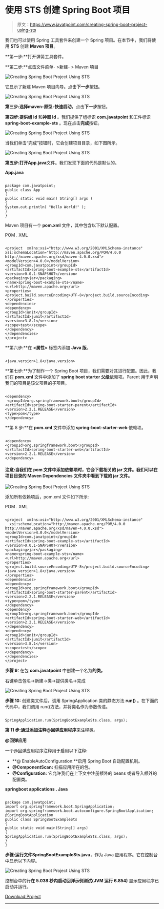 # 使用 STS 创建 Spring Boot 项目

> 原文：<https://www.javatpoint.com/creating-spring-boot-project-using-sts>

我们也可以使用 Spring 工具套件来创建一个 Spring 项目。在本节中，我们将使用 **STS** 创建 **Maven 项目**。

**第一步:**打开弹簧工具套件。

**第二步:**点击文件菜单- >新建- > Maven 项目

![Creating Spring Boot Project Using STS](../img/f8d6e307c67ffd580ec36d44f5fd56e5.png)

它显示了新建 Maven 项目向导。点击**下一步**按钮。

![Creating Spring Boot Project Using STS](../img/e2964774dc16cb3c2cbfdc27a86bf594.png)

**第三步:**选择**maven-原型-快速启动**，点击**下一步**按钮。

**第四步:**提供**组 Id** 和**神器 Id** 。我们提供了组标识 **com.javatpoint** 和工件标识 **spring-boot-example-sts** 。现在点击**完成**按钮。

![Creating Spring Boot Project Using STS](../img/429110c06a3294b24f346af75ccb9ade.png)

当我们单击“完成”按钮时，它会创建项目目录，如下图所示。

![Creating Spring Boot Project Using STS](../img/a21ccef726167b1acbb830b2043b82fd.png)

**第五步:**打开**App.java**文件。我们发现下面的代码是默认的。

**App.java**

```

package com.javatpoint;
public class App 
{
public static void main( String[] args )
{
System.out.println( "Hello World!" );
}
}

```

Maven 项目有一个 **pom.xml** 文件，其中包含以下默认配置。

POM . XML

```

<project  xmlns:xsi="http://www.w3.org/2001/XMLSchema-instance"
xsi:schemaLocation="http://maven.apache.org/POM/4.0.0 http://maven.apache.org/xsd/maven-4.0.0.xsd">
<modelVersion>4.0.0</modelVersion>
<groupId>com.javatpoint</groupId>
<artifactId>spring-boot-example-sts</artifactId>
<version>0.0.1-SNAPSHOT</version>
<packaging>jar</packaging>
<name>spring-boot-example-sts</name>
<url>http://maven.apache.org</url>
<properties>
<project.build.sourceEncoding>UTF-8</project.build.sourceEncoding>
</properties>
<dependencies>
<dependency>
<groupId>junit</groupId>
<artifactId>junit</artifactId>
<version>3.8.1</version>
<scope>test</scope>
</dependency>
</dependencies>
</project>

```

**第六步:**在 **<属性>** 标签内添加 **Java 版**。

```

<java.version>1.8</java.version>

```

**第七步:**为了制作一个 Spring Boot 项目，我们需要对其进行配置。因此，我们在 **pom.xml** 文件中添加了 **spring boot starter 父级**依赖项。Parent 用于声明我们的项目是该父项目的子项目。

```

<dependency>
 <groupId>org.springframework.boot</groupId>
<artifactId>spring-boot-starter-parent</artifactId>
<version>2.2.1.RELEASE</version>
<type>pom</type>
</dependency>

```

**第 8 步:**在 **pom.xml** 文件中添加 **spring-boot-starter-web** 依赖项。

```

<dependency>
<groupId>org.springframework.boot</groupId>
<artifactId>spring-boot-starter-web</artifactId>
<version>2.2.1.RELEASE</version>
</dependency>

```

#### 注意:当我们在 pom 文件中添加依赖项时，它会下载相关的 jar 文件。我们可以在项目目录的 Maven Dependencies 文件夹中看到下载的 jar 文件。

![Creating Spring Boot Project Using STS](../img/80886b4edf6dbf18830659a3a731e852.png)

添加所有依赖项后，pom.xml 文件如下所示:

POM . XML

```

<project  xmlns:xsi="http://www.w3.org/2001/XMLSchema-instance"
  xsi:schemaLocation="http://maven.apache.org/POM/4.0.0 http://maven.apache.org/xsd/maven-4.0.0.xsd">
<modelVersion>4.0.0</modelVersion>
<groupId>com.javatpoint</groupId>
<artifactId>spring-boot-example-sts</artifactId>
<version>0.0.1-SNAPSHOT</version>
<packaging>jar</packaging>
<name>spring-boot-example-sts</name>
<url>http://maven.apache.org</url>
<properties>
<project.build.sourceEncoding>UTF-8</project.build.sourceEncoding>
<java.version>1.8</java.version>  
</properties>
<dependencies>
<dependency>
<groupId>org.springframework.boot</groupId>
<artifactId>spring-boot-starter-parent</artifactId>
<version>2.2.1.RELEASE</version>
<type>pom</type>
</dependency>
<dependency>
<groupId>org.springframework.boot</groupId>
<artifactId>spring-boot-starter-web</artifactId>
<version>2.2.1.RELEASE</version>
</dependency>
<dependency>
<groupId>junit</groupId>
<artifactId>junit</artifactId>
<version>3.8.1</version>
<scope>test</scope>
</dependency>
</dependencies>
</project>

```

**步骤 9:** 在包 **com.javatpoint** 中创建一个名为**的类。**

右键单击包名->新建->类->提供类名->完成

![Creating Spring Boot Project Using STS](../img/fdf906436cbd3ae096168aac9f04e5c9.png)

**步骤 10:** 创建类文件后，调用 SpringApplication 类的静态方法 **run()** 。在下面的代码中，我们调用 run()方法，并将类名作为参数传递。

```

SpringApplication.run(SpringBootExampleSts.class, args);  

```

**第 11 步:**通过添加注释**@回弹应用程序**来注释类。

**@回弹应用**

一个@回弹应用程序注释用于启用以下注释:

*   **@ EnableAutoConfiguration:**启用 Spring Boot 自动配置机制。
*   **@ComponentScan:** 扫描应用所在的包。
*   **@Configuration:** 它允许我们在上下文中注册额外的 beans 或者导入额外的配置类。

**springboot applications . Java**

```

package com.javatpoint;
import org.springframework.boot.SpringApplication;  
import org.springframework.boot.autoconfigure.SpringBootApplication; 
@SpringBootApplication  
public class SpringBootExampleSts 
{
public static void main(String[] args)
{  
SpringApplication.run(SpringBootExampleSts.class, args);  
} 
}

```

**步骤:**运行文件**SpringBootExampleSts.java**，作为 Java 应用程序。它在控制台中显示以下内容。

![Creating Spring Boot Project Using STS](../img/fc3180ba0b50676642580ddd24b47617.png)

控制台中的行**在 5.038 秒内启动回弹示例测试(JVM 运行 6.854)** 显示应用程序已启动并运行。

[Download Project](https://static.javatpoint.com/springboot/download/spring-boot-example-sts.zip)

* * *